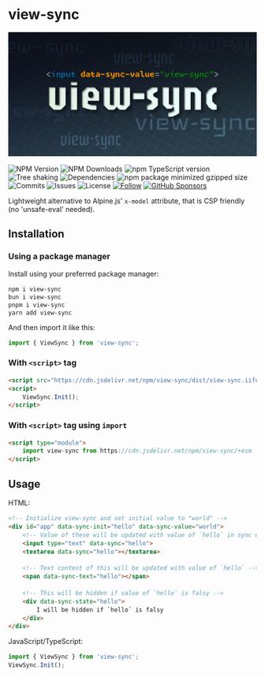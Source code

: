 # view-sync

![View Sync logo](https://raw.githubusercontent.com/matronator/view-sync/main/.github/logo.png)

![NPM Version](https://img.shields.io/npm/v/view-sync)
![NPM Downloads](https://img.shields.io/npm/dw/view-sync)
![npm TypeScript version](https://img.shields.io/npm/dependency-version/view-sync/dev/typescript)
![Tree shaking](https://badgen.net/bundlephobia/tree-shaking/view-sync)
![Dependencies](https://badgen.net/bundlephobia/dependency-count/view-sync)
![npm package minimized gzipped size](https://img.shields.io/bundlejs/size/view-sync)
![Commits](https://badgen.net/github/commits/matronator/view-sync)
![Issues](https://img.shields.io/github/issues/matronator/view-sync.svg)
![License](https://img.shields.io/github/license/matronator/view-sync.svg)
<a href="https://github.com/matronator">![Follow](https://img.shields.io/github/followers/matronator.svg?style=social&label=Follow&maxAge=2592000)</a>
<a href="https://github.com/sponsors/matronator/">![GitHub Sponsors](https://img.shields.io/github/sponsors/matronator)</a>

Lightweight alternative to Alpine.js' `x-model` attribute, that is CSP friendly (no 'unsafe-eval' needed).

## Installation

### Using a package manager

Install using your preferred package manager:

```
npm i view-sync
bun i view-sync
pnpm i view-sync
yarn add view-sync
```

And then import it like this:

```js
import { ViewSync } from 'view-sync';
```

### With `<script>` tag

```html
<script src="https://cdn.jsdelivr.net/npm/view-sync/dist/view-sync.iife.min.js"></script>
<script>
    ViewSync.Init();
</script>
```

### With `<script>` tag using `import`

```html
<script type="module">
    import view-sync from https://cdn.jsdelivr.net/npm/view-sync/+esm
</script>
```

## Usage

HTML:

```html
<!-- Initialize view-sync and set initial value to "world" -->
<div id="app" data-sync-init="hello" data-sync-value="world">
    <!-- Value of these will be updated with value of `hello` in sync with each other -->
    <input type="text" data-sync="hello">
    <textarea data-sync="hello"></textarea>

    <!-- Text content of this will be updated with value of `hello` -->
    <span data-sync-text="hello"></span>

    <!-- This will be hidden if value of `hello` is falsy -->
    <div data-sync-state="hello">
        I will be hidden if `hello` is falsy
    </div>
</div>
```

JavaScript/TypeScript:

```ts
import { ViewSync } from 'view-sync';
ViewSync.Init();
```

